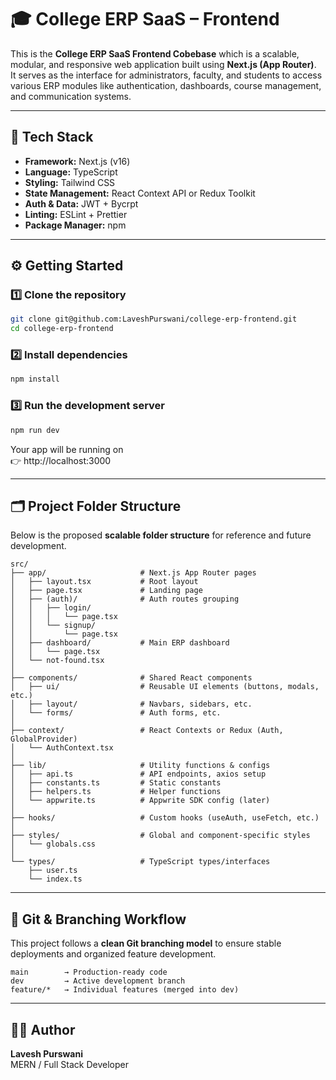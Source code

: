 # 🎓 College ERP SaaS – Frontend

This is the **College ERP SaaS Frontend Cobebase** which is a scalable, modular, and responsive web application built using **Next.js (App Router)**.  
It serves as the interface for administrators, faculty, and students to access various ERP modules like authentication, dashboards, course management, and communication systems.

---

## 🚀 Tech Stack

- **Framework:** Next.js (v16)
- **Language:** TypeScript
- **Styling:** Tailwind CSS
- **State Management:** React Context API or Redux Toolkit
- **Auth & Data:** JWT + Bycrpt 
- **Linting:** ESLint + Prettier
- **Package Manager:** npm

---

## ⚙️ Getting Started

### 1️⃣ Clone the repository
```bash
git clone git@github.com:LaveshPurswani/college-erp-frontend.git
cd college-erp-frontend
```

### 2️⃣ Install dependencies
```bash
npm install
```

### 3️⃣ Run the development server
```bash
npm run dev
```

Your app will be running on  
👉 http://localhost:3000

---

## 🗂️ Project Folder Structure

Below is the proposed **scalable folder structure** for reference and future development.

```
src/
├── app/                     # Next.js App Router pages
│   ├── layout.tsx           # Root layout
│   ├── page.tsx             # Landing page
│   ├── (auth)/              # Auth routes grouping
│   │   ├── login/
│   │   │   └── page.tsx
│   │   └── signup/
│   │       └── page.tsx
│   ├── dashboard/           # Main ERP dashboard
│   │   └── page.tsx
│   └── not-found.tsx
│
├── components/              # Shared React components
│   ├── ui/                  # Reusable UI elements (buttons, modals, etc.)
│   ├── layout/              # Navbars, sidebars, etc.
│   └── forms/               # Auth forms, etc.
│
├── context/                 # React Contexts or Redux (Auth, GlobalProvider)
│   └── AuthContext.tsx
│
├── lib/                     # Utility functions & configs
│   ├── api.ts               # API endpoints, axios setup
│   ├── constants.ts         # Static constants
│   ├── helpers.ts           # Helper functions
│   └── appwrite.ts          # Appwrite SDK config (later)
│
├── hooks/                   # Custom hooks (useAuth, useFetch, etc.)
│
├── styles/                  # Global and component-specific styles
│   └── globals.css
│
└── types/                   # TypeScript types/interfaces
    ├── user.ts
    └── index.ts
```

---

## 🧩 Git & Branching Workflow

This project follows a **clean Git branching model** to ensure stable deployments and organized feature development.

```
main        → Production-ready code
dev         → Active development branch
feature/*   → Individual features (merged into dev)
```

<!-- ### Initial Setup
```bash
git init
git add .
git commit -m "Initial Next.js frontend setup"
git branch -M dev
git remote add origin https://github.com/<your-username>/college-erp-frontend.git
git push -u origin dev
``` -->

<!-- ---

## 🧠 Future Plans

- Integrate Appwrite for Authentication & Database
- Add Super Admin Login and Protected Routes
- Create Global Context Provider for State Management
- Implement Reusable UI Components (Sidebar, Navbar, Modal)
- Add CI/CD pipeline for automated builds & deploys -->

---

<!-- ## 📄 License
This project is licensed under the **MIT License**.  
Feel free to modify and extend for educational or organizational use.

--- -->

## 👨‍💻 Author
**Lavesh Purswani**  
MERN / Full Stack Developer  
<!-- 📧 <your-email> | 🌐 [GitHub](https://github.com/<your-username>) -->
